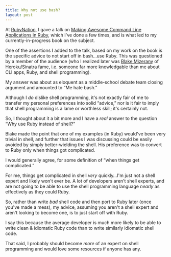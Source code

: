 ```yaml
--- 
title: Why not use bash?
layout: post
---
```


At [RubyNation][rubynation], I gave a talk on [Making Awesome Command Line Applications in Ruby][awesome-cli-ruby], which I've done a few times, and is what led to my currently-in-progress book on the subject.  

One of the assertions I added to the talk, based on my work on the book is the specific advice to not start off in bash…use Ruby.  This was questioned by a member of the audience (who I realized later was [Blake Mizerany][bmizerany] of Heroku/Sinatra fame, i.e. someone far more knowledgable than me about CLI apps, Ruby, and shell programming).

My answer was about as eloquent as a middle-school debate team closing argument and amounted to “Me hate bash.”

<!-- more -->

Although I *do* dislike shell programming, it's not exactly fair of me to transfer my personal preferences into solid “advice,” nor is it fair to imply that shell programming is a lame or worthless skill; it's certainly not.

So, I thought about it a bit more and I have a *real* answer to the question “Why use Ruby instead of shell?”

Blake made the point that one of my examples (in Ruby) would've been very trivial in shell, and further that issues I was discussing could be easily avoided by simply better-wielding the shell.  His preference was to convert to Ruby only when things got complicated.

I would generally agree, for some definition of “when things get complicated.”

For me, things get complicated in shell *very* quickly…I'm just not a shell expert and likely won't ever be.  A lot of developers aren't shell experts, and are not going to be able to use the shell programming language *nearly* as effectively as they could Ruby.

So, rather than write _bad_ shell code and then port to Ruby later (once you've made a mess), my advice, assuming you aren't a shell expert and aren't looking to become one, is to just start off with Ruby.  

I say this because the average developer is much more likely to be able to write clean & idiomatic Ruby code than to write similarly idiomatic shell code.

That said, I probably should become *more* of an expert on shell programming and would love some resources if anyone has any.

[rubynation]: http://www.rubynation.org
[awesome-cli-ruby]: http://awesome-cli-ruby.heroku.com
[bmizerany]: http://twitter.com/bmizerany
